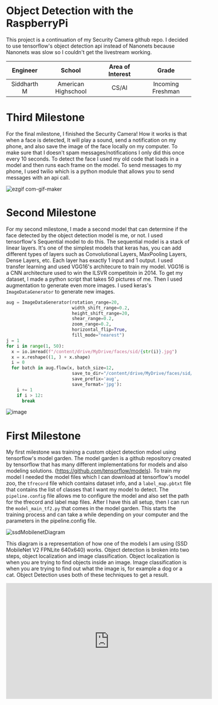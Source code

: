 
# Object Detection with the RaspberryPi
 This project is a continuation of my Security Camera github repo. I decided to use tensorflow's object detection api instead of Nanonets because Nanonets was slow so I couldn't get the livestream working.

| **Engineer** | **School** | **Area of Interest** | **Grade** |
|:--:|:--:|:--:|:--:|
| Siddharth M | American Highschool | CS/AI | Incoming Freshman

# Third Milestone

For the final milestone, I finished the Security Camera! How it works is that when a face is detected, It will play a sound, send a notification on my phone, and also save the image of the face locally on my computer. To make sure that I doesn't spam messages/notifications I only did this once every 10 seconds. To detect the face I used my old code that loads in a model and then runs each frame on the model. To send messages to my phone, I used twilio which is a python module that allows you to send messages with an api call. 

![ezgif com-gif-maker](https://user-images.githubusercontent.com/56204136/129370143-256e3216-56ea-427f-b75f-12f4c5a3f4aa.gif)

# Second Milestone

For my second milestone, I made a second model that can determine if the face detected by the object detection model is me, or not. I used tensorflow's Sequential model to do this. The sequential model is a stack of linear layers. It's one of the simplest models that keras has, you can add different types of layers such as Convolutional Layers, MaxPooling Layers, Dense Layers, etc. Each layer has exactly 1 input and 1 output. I used transfer learning and used VGG16's architecure to train my model. VGG16 is a CNN architecture used to win the ILSVR competitoin in 2014. To get my dataset, I made a python script that takes 50 pictures of me. Then I used augmentation to generate even more images. I used keras's `ImageDataGenerator` to generate new images. 

``` Python
aug = ImageDataGenerator(rotation_range=20, 
                         width_shift_range=0.2, 
                         height_shift_range=20,
                         shear_range=0.2,
                         zoom_range=0.2,
                         horizontal_flip=True,
                         fill_mode="nearest")
j = 1
for i in range(1, 50):
  x = io.imread(f"/content/drive/MyDrive/faces/sid/{str(i)}.jpg")
  x = x.reshape((1, ) + x.shape)
  i = 0
  for batch in aug.flow(x, batch_size=12,
                         save_to_dir="/content/drive/MyDrive/faces/sid/",
                         save_prefix='aug',
                         save_format='jpg'):
    i += 1
    if i > 12:
      break
 ```

![image](https://user-images.githubusercontent.com/56204136/128520933-c1e76610-6475-4fd8-9b80-c5cd0373da74.png)

  
# First Milestone

My first milestone was training a custom object detection mdoel using tensorflow's model garden. The model garden is a github repository created by tensorflow that has many different implementations for models and also modeling solutions. (https://github.com/tensorflow/models). To train my model I needed the model files which I can download at tensorflow's model zoo, the `tfrecord` file which contains dataset info, and a `label_map.pbtxt` file that contains the list of classes that I want my model to detect. The `pipeline.config` file allows me to configure the model and also set the path for the tfrecord and label map files. After I have this all setup, then I can run the `model_main_tf2.py` that comes in the model garden. This starts the training process and can take a while depending on your computer and the parameters in the pipeline.config file. 

![ssdMobilenetDiagram](https://user-images.githubusercontent.com/56204136/127869484-b90c7414-56ed-4a34-bf7c-f18747c7661f.png)

This diagram is a representation of how one of the models I am using (SSD MobileNet V2 FPNLite 640x640) works. Object detection is broken into two steps, object localization and image classification. Object localization is when you are trying to find objects inside an image. Image classification is when you are trying to find out what the image is, for example a dog or a cat. Object Detection uses both of these techniques to get a result. 

<iframe width="560" height="315" src="https://www.youtube.com/embed/1QDDMfq4srM" title="YouTube video player" frameborder="0" allow="accelerometer; autoplay; clipboard-write; encrypted-media; gyroscope; picture-in-picture" allowfullscreen></iframe>

